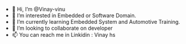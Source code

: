 - 👋 Hi, I’m @Vinay-vinu
- 👀 I’m interested in Embedded or Software Domain.
- 🌱 I’m currently learning Embedded System and Automotive Training.
- 💞️ I’m looking to collaborate on developer
- 📫 You can reach me in Linkidin : Vinay hs

<!---
Vinay-vinu/Vinay-vinu is a ✨ special ✨ repository because its `README.md` (this file) appears on your GitHub profile.
You can click the Preview link to take a look at your changes.
--->
